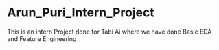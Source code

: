 # Arun_Puri_Intern_Project
This is an intern Project done for Tabi Ai where we have done Basic EDA and Feature Engineering
